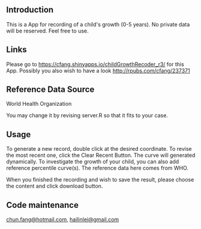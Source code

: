 ## Introduction

This is a App for recording of a child's growth (0-5 years). No private data will be reserved. Feel free to use.

## Links
Please go to https://cfang.shinyapps.io/childGrowthRecoder_r3/ for this App. Possibly you also wish to have a look http://rpubs.com/cfang/237371 

## Reference Data Source

World Health Organization

You may change it by revising server.R so that it fits to your case.  


## Usage

To generate a new record, double click at the desired coordinate. To revise the most recent one, click the Clear Recent Button. The curve will generated dynamically. To investigate the growth of your child, you can also add reference percentile curve(s). The reference data here comes from WHO.  

When you finished the recording and wish to save the result, please choose the content and click download button.

## Code maintenance
chun.fang@hotmail.com, hailinlei@gmail.com
